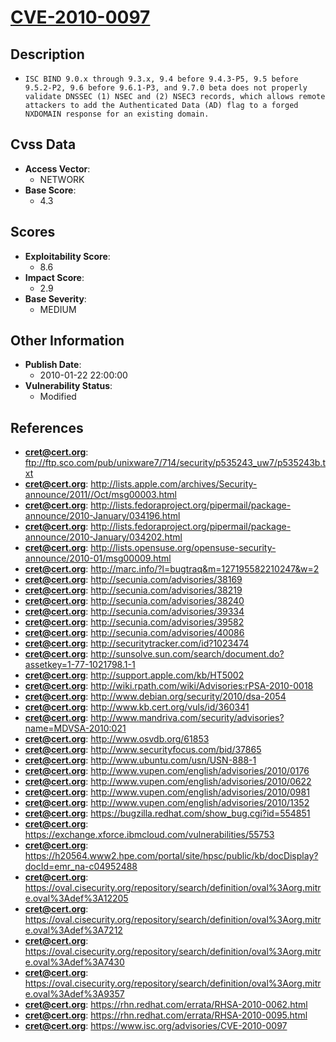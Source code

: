
# [CVE-2010-0097](ftp://ftp.sco.com/pub/unixware7/714/security/p535243_uw7/p535243b.txt)

## Description

- `ISC BIND 9.0.x through 9.3.x, 9.4 before 9.4.3-P5, 9.5 before 9.5.2-P2, 9.6 before 9.6.1-P3, and 9.7.0 beta does not properly validate DNSSEC (1) NSEC and (2) NSEC3 records, which allows remote attackers to add the Authenticated Data (AD) flag to a forged NXDOMAIN response for an existing domain.`

## Cvss Data

- **Access Vector**:
  - NETWORK
- **Base Score**:
  - 4.3

## Scores

- **Exploitability Score**:
  - 8.6
- **Impact Score**:
  - 2.9
- **Base Severity**:
  - MEDIUM

## Other Information

- **Publish Date**:
  - 2010-01-22 22:00:00
- **Vulnerability Status**:
  - Modified

## References

- **cret@cert.org**: ftp://ftp.sco.com/pub/unixware7/714/security/p535243_uw7/p535243b.txt
- **cret@cert.org**: http://lists.apple.com/archives/Security-announce/2011//Oct/msg00003.html
- **cret@cert.org**: http://lists.fedoraproject.org/pipermail/package-announce/2010-January/034196.html
- **cret@cert.org**: http://lists.fedoraproject.org/pipermail/package-announce/2010-January/034202.html
- **cret@cert.org**: http://lists.opensuse.org/opensuse-security-announce/2010-01/msg00009.html
- **cret@cert.org**: http://marc.info/?l=bugtraq&m=127195582210247&w=2
- **cret@cert.org**: http://secunia.com/advisories/38169
- **cret@cert.org**: http://secunia.com/advisories/38219
- **cret@cert.org**: http://secunia.com/advisories/38240
- **cret@cert.org**: http://secunia.com/advisories/39334
- **cret@cert.org**: http://secunia.com/advisories/39582
- **cret@cert.org**: http://secunia.com/advisories/40086
- **cret@cert.org**: http://securitytracker.com/id?1023474
- **cret@cert.org**: http://sunsolve.sun.com/search/document.do?assetkey=1-77-1021798.1-1
- **cret@cert.org**: http://support.apple.com/kb/HT5002
- **cret@cert.org**: http://wiki.rpath.com/wiki/Advisories:rPSA-2010-0018
- **cret@cert.org**: http://www.debian.org/security/2010/dsa-2054
- **cret@cert.org**: http://www.kb.cert.org/vuls/id/360341
- **cret@cert.org**: http://www.mandriva.com/security/advisories?name=MDVSA-2010:021
- **cret@cert.org**: http://www.osvdb.org/61853
- **cret@cert.org**: http://www.securityfocus.com/bid/37865
- **cret@cert.org**: http://www.ubuntu.com/usn/USN-888-1
- **cret@cert.org**: http://www.vupen.com/english/advisories/2010/0176
- **cret@cert.org**: http://www.vupen.com/english/advisories/2010/0622
- **cret@cert.org**: http://www.vupen.com/english/advisories/2010/0981
- **cret@cert.org**: http://www.vupen.com/english/advisories/2010/1352
- **cret@cert.org**: https://bugzilla.redhat.com/show_bug.cgi?id=554851
- **cret@cert.org**: https://exchange.xforce.ibmcloud.com/vulnerabilities/55753
- **cret@cert.org**: https://h20564.www2.hpe.com/portal/site/hpsc/public/kb/docDisplay?docId=emr_na-c04952488
- **cret@cert.org**: https://oval.cisecurity.org/repository/search/definition/oval%3Aorg.mitre.oval%3Adef%3A12205
- **cret@cert.org**: https://oval.cisecurity.org/repository/search/definition/oval%3Aorg.mitre.oval%3Adef%3A7212
- **cret@cert.org**: https://oval.cisecurity.org/repository/search/definition/oval%3Aorg.mitre.oval%3Adef%3A7430
- **cret@cert.org**: https://oval.cisecurity.org/repository/search/definition/oval%3Aorg.mitre.oval%3Adef%3A9357
- **cret@cert.org**: https://rhn.redhat.com/errata/RHSA-2010-0062.html
- **cret@cert.org**: https://rhn.redhat.com/errata/RHSA-2010-0095.html
- **cret@cert.org**: https://www.isc.org/advisories/CVE-2010-0097
